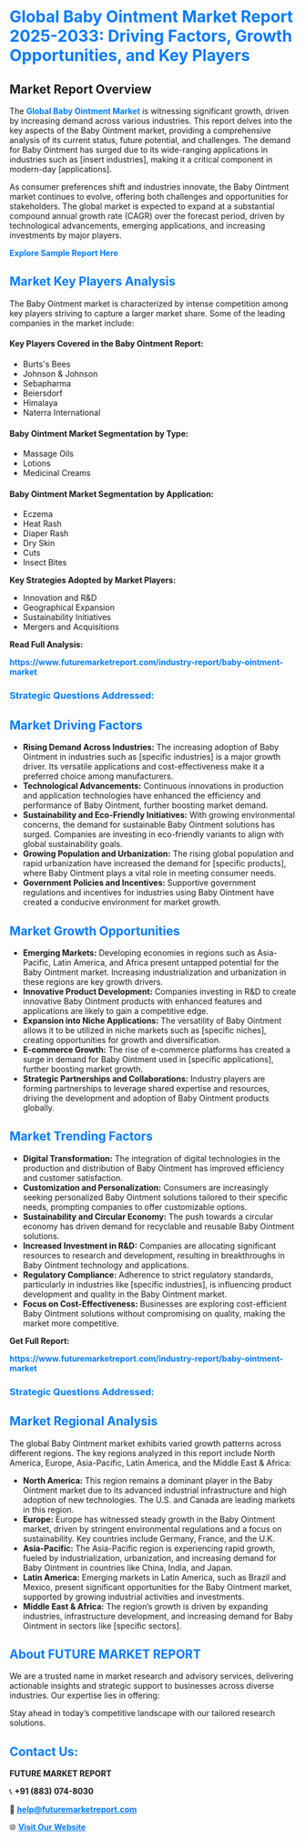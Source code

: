 <h1 style="color: #007BFF;">Global Baby Ointment Market Report 2025-2033: Driving Factors, Growth Opportunities, and Key Players</h1>

<section id="overview">
<h2>Market Report Overview</h2>
<p>The <a href="https://www.futuremarketreport.com/industry-report/baby-ointment-market" style="color: #007BFF; text-decoration: none;"><strong>Global Baby Ointment Market</strong></a> is witnessing significant growth, driven by increasing demand across various industries. This report delves into the key aspects of the Baby Ointment market, providing a comprehensive analysis of its current status, future potential, and challenges. The demand for Baby Ointment has surged due to its wide-ranging applications in industries such as [insert industries], making it a critical component in modern-day [applications].</p>
<p>As consumer preferences shift and industries innovate, the Baby Ointment market continues to evolve, offering both challenges and opportunities for stakeholders. The global market is expected to expand at a substantial compound annual growth rate (CAGR) over the forecast period, driven by technological advancements, emerging applications, and increasing investments by major players.</p>
</section>

<section id="overview">
<p><a href="https://www.futuremarketreport.com/request-sample/reportId=63957" style="color: #007BFF; text-decoration: none;"><strong>Explore Sample Report Here</strong></a></p>
</section>

<section id="key-players">
<h2 style="color: #007BFF;">Market Key Players Analysis</h2>
<p>The Baby Ointment market is characterized by intense competition among key players striving to capture a larger market share. Some of the leading companies in the market include:</p>
<h4>Key Players Covered in the Baby Ointment Report:</h4>
<ul><li>Burts&#039;s Bees</li><li>Johnson &amp; Johnson</li><li>Sebapharma</li><li>Beiersdorf</li><li>Himalaya</li><li>Naterra International</li></ul>
<h4>Baby Ointment Market Segmentation by Type:</h4>
<ul><li>Massage Oils</li><li>Lotions</li><li>Medicinal Creams</li></ul>

<h4>Baby Ointment Market Segmentation by Application:</h4>
<ul><li>Eczema</li><li>Heat Rash</li><li>Diaper Rash</li><li>Dry Skin</li><li>Cuts</li><li>Insect Bites</li></ul>
<p><strong>Key Strategies Adopted by Market Players:</strong></p>
<ul>
<li>Innovation and R&D</li>
<li>Geographical Expansion</li>
<li>Sustainability Initiatives</li>
<li>Mergers and Acquisitions</li>
</ul>
</section>

<section>
<p><strong>Read Full Analysis: </strong></p><a href="https://www.futuremarketreport.com/industry-report/baby-ointment-market" style="color: #007BFF; text-decoration: none;"><strong>https://www.futuremarketreport.com/industry-report/baby-ointment-market</strong></a>
<h3 style="color: #007BFF;">Strategic Questions Addressed:</h3>
</section>

<section id="driving-factors">
<h2 style="color: #007BFF;">Market Driving Factors</h2>
<ul>
<li><strong>Rising Demand Across Industries:</strong> The increasing adoption of Baby Ointment in industries such as [specific industries] is a major growth driver. Its versatile applications and cost-effectiveness make it a preferred choice among manufacturers.</li>
<li><strong>Technological Advancements:</strong> Continuous innovations in production and application technologies have enhanced the efficiency and performance of Baby Ointment, further boosting market demand.</li>
<li><strong>Sustainability and Eco-Friendly Initiatives:</strong> With growing environmental concerns, the demand for sustainable Baby Ointment solutions has surged. Companies are investing in eco-friendly variants to align with global sustainability goals.</li>
<li><strong>Growing Population and Urbanization:</strong> The rising global population and rapid urbanization have increased the demand for [specific products], where Baby Ointment plays a vital role in meeting consumer needs.</li>
<li><strong>Government Policies and Incentives:</strong> Supportive government regulations and incentives for industries using Baby Ointment have created a conducive environment for market growth.</li>
</ul>
</section>

<section id="growth-opportunities">
<h2 style="color: #007BFF;">Market Growth Opportunities</h2>
<ul>
<li><strong>Emerging Markets:</strong> Developing economies in regions such as Asia-Pacific, Latin America, and Africa present untapped potential for the Baby Ointment market. Increasing industrialization and urbanization in these regions are key growth drivers.</li>
<li><strong>Innovative Product Development:</strong> Companies investing in R&D to create innovative Baby Ointment products with enhanced features and applications are likely to gain a competitive edge.</li>
<li><strong>Expansion into Niche Applications:</strong> The versatility of Baby Ointment allows it to be utilized in niche markets such as [specific niches], creating opportunities for growth and diversification.</li>
<li><strong>E-commerce Growth:</strong> The rise of e-commerce platforms has created a surge in demand for Baby Ointment used in [specific applications], further boosting market growth.</li>
<li><strong>Strategic Partnerships and Collaborations:</strong> Industry players are forming partnerships to leverage shared expertise and resources, driving the development and adoption of Baby Ointment products globally.</li>
</ul>
</section>

<section id="trending-factors">
<h2 style="color: #007BFF;">Market Trending Factors</h2>
<ul>
<li><strong>Digital Transformation:</strong> The integration of digital technologies in the production and distribution of Baby Ointment has improved efficiency and customer satisfaction.</li>
<li><strong>Customization and Personalization:</strong> Consumers are increasingly seeking personalized Baby Ointment solutions tailored to their specific needs, prompting companies to offer customizable options.</li>
<li><strong>Sustainability and Circular Economy:</strong> The push towards a circular economy has driven demand for recyclable and reusable Baby Ointment solutions.</li>
<li><strong>Increased Investment in R&D:</strong> Companies are allocating significant resources to research and development, resulting in breakthroughs in Baby Ointment technology and applications.</li>
<li><strong>Regulatory Compliance:</strong> Adherence to strict regulatory standards, particularly in industries like [specific industries], is influencing product development and quality in the Baby Ointment market.</li>
<li><strong>Focus on Cost-Effectiveness:</strong> Businesses are exploring cost-efficient Baby Ointment solutions without compromising on quality, making the market more competitive.</li>
</ul>
</section>

<section>
<p><strong>Get Full Report: </strong></p><a href="https://www.futuremarketreport.com/industry-report/baby-ointment-market" style="color: #007BFF; text-decoration: none;"><strong>https://www.futuremarketreport.com/industry-report/baby-ointment-market</strong></a>
<h3 style="color: #007BFF;">Strategic Questions Addressed:</h3>
</section>


<section id="regional-analysis">
<h2 style="color: #007BFF;">Market Regional Analysis</h2>
<p>The global Baby Ointment market exhibits varied growth patterns across different regions. The key regions analyzed in this report include North America, Europe, Asia-Pacific, Latin America, and the Middle East & Africa:</p>
<ul>
<li><strong>North America:</strong> This region remains a dominant player in the Baby Ointment market due to its advanced industrial infrastructure and high adoption of new technologies. The U.S. and Canada are leading markets in this region.</li>
<li><strong>Europe:</strong> Europe has witnessed steady growth in the Baby Ointment market, driven by stringent environmental regulations and a focus on sustainability. Key countries include Germany, France, and the U.K.</li>
<li><strong>Asia-Pacific:</strong> The Asia-Pacific region is experiencing rapid growth, fueled by industrialization, urbanization, and increasing demand for Baby Ointment in countries like China, India, and Japan.</li>
<li><strong>Latin America:</strong> Emerging markets in Latin America, such as Brazil and Mexico, present significant opportunities for the Baby Ointment market, supported by growing industrial activities and investments.</li>
<li><strong>Middle East & Africa:</strong> The region’s growth is driven by expanding industries, infrastructure development, and increasing demand for Baby Ointment in sectors like [specific sectors].</li>
</ul>
</section>

<footer>
<h2 style="color: #007BFF;">About FUTURE MARKET REPORT</h2>
<p>We are a trusted name in market research and advisory services, delivering actionable insights and strategic support to businesses across diverse industries. Our expertise lies in offering:</p>

<p>Stay ahead in today’s competitive landscape with our tailored research solutions.</p>

<h2 style="color: #007BFF;">Contact Us:</h2>
<p><strong>FUTURE MARKET REPORT</strong></p>
<p>📞 <strong>+91 (883) 074-8030</strong></p>
<p>📧 <strong><a href="mailto:help@futuremarketreport.com" style="color: #007BFF;">help@futuremarketreport.com</a></strong></p>
<p>🌐 <strong><a href="https://www.futuremarketreport.com/" style="color: #007BFF;">Visit Our Website</a></strong></p>
</footer>